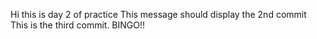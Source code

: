Hi this is day 2 of practice
This message should display the 2nd commit
This is the third commit. BINGO!!
